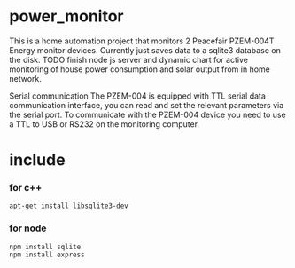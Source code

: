 # power_monitor

This is a home automation project that monitors 2 Peacefair PZEM-004T Energy monitor devices.  Currently just saves data to a
sqlite3 database on the disk.  TODO finish node js server and dynamic chart for active monitoring of house power consumption 
and solar output from in home network.

Serial communication
The PZEM-004 is equipped with TTL serial data communication interface, you can read and set the relevant parameters via the 
serial port.   To communicate with the PZEM-004 device you need to use a TTL to USB or RS232 on the monitoring computer. 

# include 
### for c++
```
apt-get install libsqlite3-dev 
```

### for node 
```
npm install sqlite
npm install express
```
